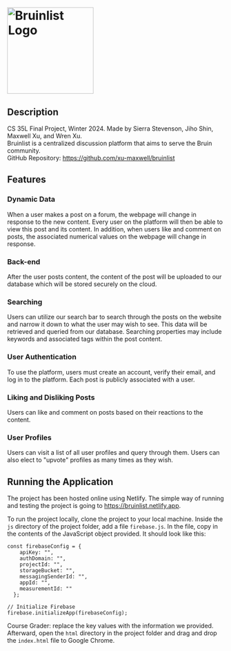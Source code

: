 # <img src="https://bruinlist.netlify.app/bruinlistlogo.png" alt="Bruinlist Logo" width="200"/>

## Description
CS 35L Final Project, Winter 2024. Made by Sierra Stevenson, Jiho Shin, Maxwell Xu, and Wren Xu. <br>
Bruinlist is a centralized discussion platform that aims to serve the Bruin community. <br>
GitHub Repository: https://github.com/xu-maxwell/bruinlist

## Features
### Dynamic Data
When a user makes a post on a forum, the webpage will change in response to the new content. Every user on the platform will then be able to view this post and its content. In addition, when users like and comment on posts, the associated numerical values on the webpage will change in response.

### Back-end
After the user posts content, the content of the post will be uploaded to our database which will be stored securely on the cloud. 

### Searching
Users can utilize our search bar to search through the posts on the website and narrow it down to what the user may wish to see. This data will be retrieved and queried from our database. Searching properties may include keywords and associated tags within the post content. 

### User Authentication
To use the platform, users must create an account, verify their email, and log in to the platform. Each post is publicly associated with a user.

### Liking and Disliking Posts
Users can like and comment on posts based on their reactions to the content.

### User Profiles
Users can visit a list of all user profiles and query through them. Users can also elect to "upvote" profiles as many times as they wish.

## Running the Application
The project has been hosted online using Netlify. The simple way of running and testing the project is going to https://bruinlist.netlify.app. 

To run the project locally, clone the project to your local machine. Inside the ```js``` directory of the project folder, add a file ```firebase.js```. In the file, copy in the contents of the JavaScript object provided. It should look like this:
```
const firebaseConfig = {
    apiKey: "",
    authDomain: "",
    projectId: "",
    storageBucket: "",
    messagingSenderId: "",
    appId: "",
    measurementId: ""
  };

// Initialize Firebase
firebase.initializeApp(firebaseConfig);
```

Course Grader: replace the key values with the information we provided. Afterward, open the ```html``` directory in the project folder and drag and drop the ```index.html``` file to Google Chrome.
